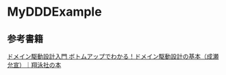 # MyDDDExample

## 参考書籍

[ドメイン駆動設計入門 ボトムアップでわかる！ドメイン駆動設計の基本（成瀬 允宣）｜翔泳社の本](https://www.shoeisha.co.jp/book/detail/9784798150727)
